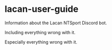 # lacan-user-guide
Information about the Lacan NTSport Discord bot.

Including everything wrong with it.

Especially everything wrong with it.
